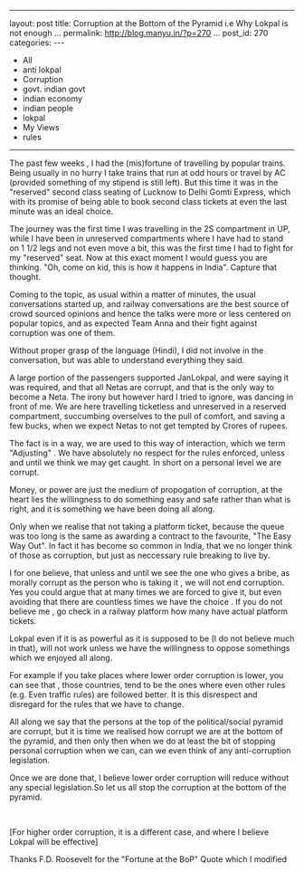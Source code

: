   -----------------------------------------------------------------------------
  layout: post
  title: Corruption at the Bottom of the Pyramid i.e Why Lokpal is not enough
  ...
  permalink: http://blog.manyu.in/?p=270
  ...
  post\_id: 270
  categories: ---
  - All
  - anti lokpal
  - Corruption
  - govt. indian govt
  - indian economy
  - indian people
  - lokpal
  - My Views
  - rules
  -----------------------------------------------------------------------------

The past few weeks , I had the (mis)fortune of travelling by
popular trains. Being usually in no hurry I take trains that run at
odd hours or travel by AC (provided something of my stipend is
still left). But this time it was in the "reserved" second class
seating of Lucknow to Delhi Gomti Express, which with its promise
of being able to book second class tickets at even the last minute
was an ideal choice.

The journey was the first time I was travelling in the 2S
compartment in UP, while I have been in unreserved compartments
where I have had to stand on 1 1/2 legs and not even move a bit,
this was the first time I had to fight for my "reserved" seat. Now
at this exact moment I would guess you are thinking. "Oh, come on
kid, this is how it happens in India". Capture that thought.
<!--more-->

Coming to the topic, as usual within a matter of minutes, the usual
conversations started up, and railway conversations are the best
source of crowd sourced opinions and hence the talks were more or
less centered on popular topics, and as expected Team Anna and
their fight against corruption was one of them.

Without proper grasp of the language (Hindi), I did not involve in
the conversation, but was able to understand everything they said.

A large portion of the passengers supported JanLokpal, and were
saying it was required, and that all Netas are corrupt, and that is
the only way to become a Neta. The irony but however hard I tried
to ignore, was dancing in front of me. We are here travelling
ticketless and unreserved in a reserved compartment, succumbing
overselves to the pull of comfort, and saving a few bucks, when we
expect Netas to not get tempted by Crores of rupees.

The fact is in a way, we are used to this way of interaction, which
we term "Adjusting" . We have absolutely no respect for the rules
enforced, unless and until we think we may get caught. In short on
a personal level we are corrupt.

Money, or power are just the medium of propogation of corruption,
at the heart lies the willingness to do something easy and safe
rather than what is right, and it is something we have been doing
all along.

Only when we realise that not taking a platform ticket, because the
queue was too long is the same as awarding a contract to the
favourite, "The Easy Way Out". In fact it has become so common in
India, that we no longer think of those as corruption, but just as
neccessary rule breaking to live by.

I for one believe, that unless and until we see the one who gives a
bribe, as morally corrupt as the person who is taking it , we will
not end corruption. Yes you could argue that at many times we are
forced to give it, but even avoiding that there are countless times
we have the choice . If you do not believe me , go check in a
railway platform how many have actual platform tickets.

Lokpal even if it is as powerful as it is supposed to be (I do not
believe much in that), will not work unless we have the willingness
to oppose somethings which we enjoyed all along.

For example if you take places where lower order corruption is
lower, you can see that , those countries, tend to be the ones
where even other rules (e.g. Even traffic rules) are followed
better. It is this disrespect and disregard for the rules that we
have to change.

All along we say that the persons at the top of the
political/social pyramid are corrupt, but it is time we realised
how corrupt we are at the bottom of the pyramid, and then only then
when we do at least the bit of stopping personal corruption when we
can, can we even think of any anti-corruption legislation.

Once we are done that, I believe lower order corruption will reduce
without any special legislation.So let us all stop the corruption
at the bottom of the pyramid.

 

[For higher order corruption, it is a different case, and where I
believe Lokpal will be effective]

Thanks F.D. Roosevelt for the "Fortune at the BoP" Quote which I
modified



